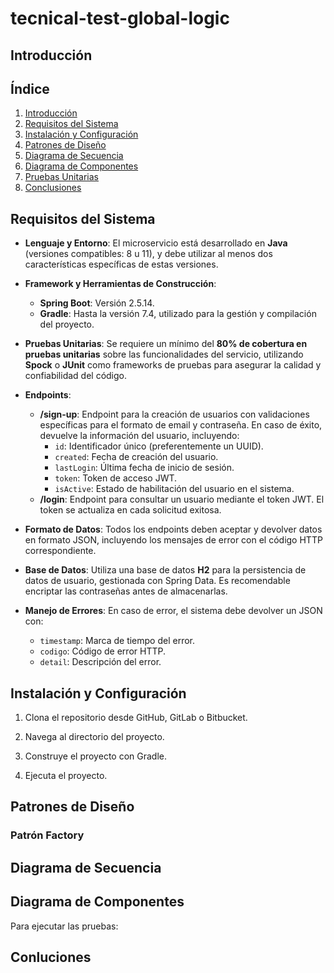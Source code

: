 # tecnical-test-global-logic

## Introducción


## Índice
1. [Introducción](#introducción)
2. [Requisitos del Sistema](#requisitos-del-sistema)
3. [Instalación y Configuración](#instalación-y-configuración)
4. [Patrones de Diseño](#patrones-de-diseño)
5. [Diagrama de Secuencia](#diagrama-de-secuencia)
6. [Diagrama de Componentes](#diagrama-de-componentes)
7. [Pruebas Unitarias](#pruebas-unitarias)
8. [Conclusiones](#conclusiones)

## Requisitos del Sistema

- **Lenguaje y Entorno**: El microservicio está desarrollado en **Java** (versiones compatibles: 8 u 11), y debe utilizar al menos dos características específicas de estas versiones.

- **Framework y Herramientas de Construcción**:
    - **Spring Boot**: Versión 2.5.14.
    - **Gradle**: Hasta la versión 7.4, utilizado para la gestión y compilación del proyecto.

- **Pruebas Unitarias**: Se requiere un mínimo del **80% de cobertura en pruebas unitarias** sobre las funcionalidades del servicio, utilizando **Spock** o **JUnit** como frameworks de pruebas para asegurar la calidad y confiabilidad del código.

- **Endpoints**:
    - **/sign-up**: Endpoint para la creación de usuarios con validaciones específicas para el formato de email y contraseña. En caso de éxito, devuelve la información del usuario, incluyendo:
        - `id`: Identificador único (preferentemente un UUID).
        - `created`: Fecha de creación del usuario.
        - `lastLogin`: Última fecha de inicio de sesión.
        - `token`: Token de acceso JWT.
        - `isActive`: Estado de habilitación del usuario en el sistema.
    - **/login**: Endpoint para consultar un usuario mediante el token JWT. El token se actualiza en cada solicitud exitosa.

- **Formato de Datos**: Todos los endpoints deben aceptar y devolver datos en formato JSON, incluyendo los mensajes de error con el código HTTP correspondiente.

- **Base de Datos**: Utiliza una base de datos **H2** para la persistencia de datos de usuario, gestionada con Spring Data. Es recomendable encriptar las contraseñas antes de almacenarlas.

- **Manejo de Errores**: En caso de error, el sistema debe devolver un JSON con:
    - `timestamp`: Marca de tiempo del error.
    - `codigo`: Código de error HTTP.
    - `detail`: Descripción del error.

## Instalación y Configuración
1. Clona el repositorio desde GitHub, GitLab o Bitbucket.


2. Navega al directorio del proyecto.


3. Construye el proyecto con Gradle.


4. Ejecuta el proyecto.


## Patrones de Diseño


### Patrón Factory


## Diagrama de Secuencia


## Diagrama de Componentes


Para ejecutar las pruebas:


## Conluciones
